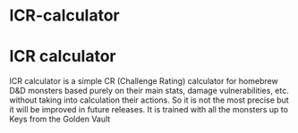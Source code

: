 # ICR-calculator
# ICR calculator
ICR calculator is a simple CR (Challenge Rating) calculator for homebrew D&D monsters based purely on their main stats, damage vulnerabilities, etc. without taking into calculation their actions. So it is not the most precise but it will be improved in future releases. It is trained with all the monsters up to Keys from the Golden Vault
